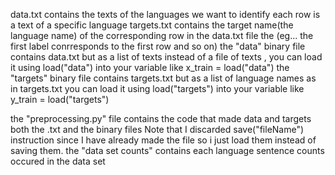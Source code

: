 data.txt contains the texts of the languages we want to identify each row is a text of a specific language
targets.txt contains the target name(the language name) of the corresponding row in the data.txt file the (eg... the first label conrresponds to the first row and so on)
the "data" binary file contains data.txt but as a list of texts instead of a file of texts , you can load it using load("data") into  your variable like x_train = load("data")
the "targets" binary file contains targets.txt but as a list of language names as in targets.txt you can load it using load("targets") into your variable like y_train = load("targets")

the "preprocessing.py" file contains the code that made data and targets both the .txt and the binary files
Note that I discarded save("fileName") instruction since I have already made the file so i just load them instead of saving them.
the "data set counts" contains each language sentence counts occured in the data set

